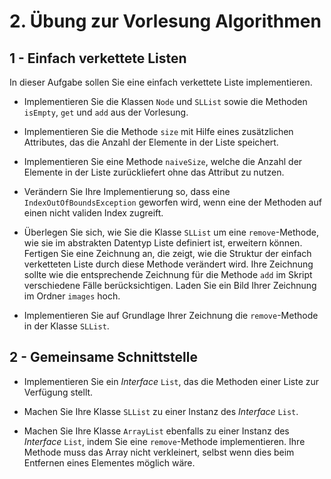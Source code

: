 # 2. Übung zur Vorlesung Algorithmen

## 1 - Einfach verkettete Listen

In dieser Aufgabe sollen Sie eine einfach verkettete Liste implementieren.

- Implementieren Sie die Klassen `Node` und `SLList` sowie die Methoden `isEmpty`, `get` und `add` aus der Vorlesung.

- Implementieren Sie die Methode `size` mit Hilfe eines zusätzlichen Attributes, das die Anzahl der Elemente in der Liste speichert.

- Implementieren Sie eine Methode `naiveSize`, welche die Anzahl der Elemente in der Liste zurückliefert ohne das Attribut zu nutzen.

- Verändern Sie Ihre Implementierung so, dass eine `IndexOutOfBoundsException` geworfen wird, wenn eine der Methoden auf einen nicht validen Index zugreift.

- Überlegen Sie sich, wie Sie die Klasse `SLList` um eine `remove`-Methode, wie sie im abstrakten Datentyp Liste definiert ist, erweitern können.
Fertigen Sie eine Zeichnung an, die zeigt, wie die Struktur der einfach verketteten Liste durch diese Methode verändert wird.
Ihre Zeichnung sollte wie die entsprechende Zeichnung für die Methode `add` im Skript verschiedene Fälle berücksichtigen.
Laden Sie ein Bild Ihrer Zeichnung im Ordner `images` hoch.

- Implementieren Sie auf Grundlage Ihrer Zeichnung die `remove`-Methode in der Klasse `SLList`.

## 2 - Gemeinsame Schnittstelle

- Implementieren Sie ein _Interface_ `List`, das die Methoden einer Liste zur Verfügung stellt.

- Machen Sie Ihre Klasse `SLList` zu einer Instanz des _Interface_ `List`.

- Machen Sie Ihre Klasse `ArrayList` ebenfalls zu einer Instanz des _Interface_ `List`, indem Sie eine `remove`-Methode implementieren.
  Ihre Methode muss das Array nicht verkleinert, selbst wenn dies beim Entfernen eines Elementes möglich wäre.
